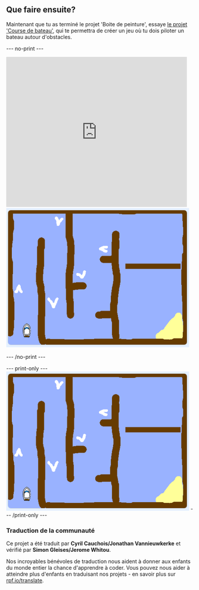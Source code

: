 ## Que faire ensuite?

Maintenant que tu as terminé le projet 'Boite de peinture', essaye [le projet 'Course de bateau'](https://projects.raspberrypi.org/fr-FR/projects/boat-race?utm_source=pathway&utm_medium=whatnext&utm_campaign=projects), qui te permettra de créer un jeu où tu dois piloter un bateau autour d'obstacles.

--- no-print ---

<div class="scratch-preview">
  <iframe allowtransparency="true" width="485" height="402" src="https://scratch.mit.edu/projects/embed/276662533/?autostart=false" frameborder="0" scrolling="no"></iframe>
  <img src="images/boat_race_demo.png">
</div>

--- /no-print ---

--- print-only --- ![boat race demo](images/boat_race_demo.png) --- /print-only ---

### Traduction de la communauté 

Ce projet a été traduit par **Cyril Cauchois/Jonathan Vannieuwkerke** et vérifié par **Simon Gleises/Jerome Whitou**. 

Nos incroyables bénévoles de traduction nous aident à donner aux enfants du monde entier la chance d'apprendre à coder. Vous pouvez nous aider à atteindre plus d'enfants en traduisant nos projets - en savoir plus sur [rpf.io/translate](https://rpf.io/translate).
